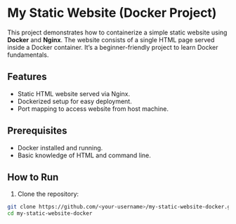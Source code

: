 # My Static Website (Docker Project)

This project demonstrates how to containerize a simple static website using **Docker** and **Nginx**. The website consists of a single HTML page served inside a Docker container. It’s a beginner-friendly project to learn Docker fundamentals.

## Features
- Static HTML website served via Nginx.
- Dockerized setup for easy deployment.
- Port mapping to access website from host machine.

## Prerequisites
- Docker installed and running.
- Basic knowledge of HTML and command line.

## How to Run
1. Clone the repository:
```bash
git clone https://github.com/<your-username>/my-static-website-docker.git
cd my-static-website-docker

